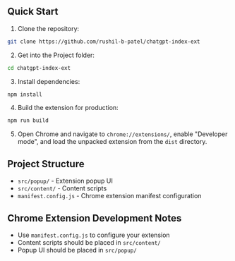 ## Quick Start

1. Clone the repository:

```bash
git clone https://github.com/rushil-b-patel/chatgpt-index-ext
```
2. Get into the Project folder:

```bash
cd chatgpt-index-ext
```

3. Install dependencies:

```bash
npm install
```

4. Build the extension for production:

```bash
npm run build
```

5. Open Chrome and navigate to `chrome://extensions/`, enable "Developer mode", and load the unpacked extension from the `dist` directory.

## Project Structure

- `src/popup/` - Extension popup UI
- `src/content/` - Content scripts
- `manifest.config.js` - Chrome extension manifest configuration

## Chrome Extension Development Notes

- Use `manifest.config.js` to configure your extension
- Content scripts should be placed in `src/content/`
- Popup UI should be placed in `src/popup/`
